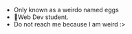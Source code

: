 - Only known as a weirdo named eggs
- 🌱Web Dev student.
- Do not reach me because I am weird :>

<!---
kumabea/kumabea is a ✨ special ✨ repository because its `README.md` (this file) appears on your GitHub profile.
You can click the Preview link to take a look at your changes.
--->
